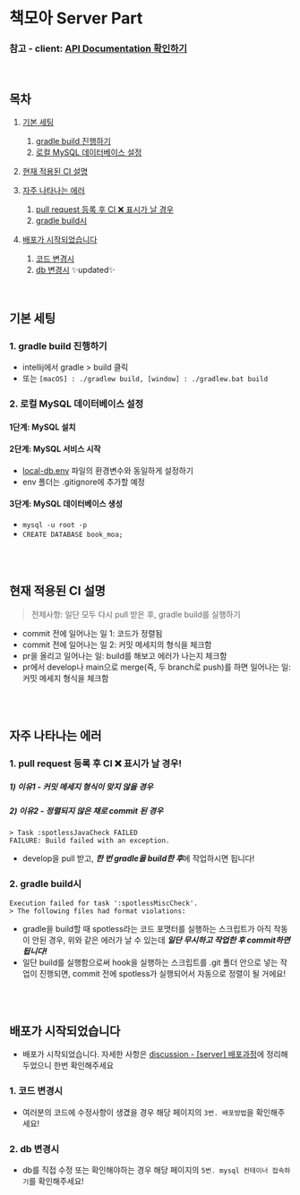 # 책모아 Server Part
### 참고 - client: [API Documentation 확인하기](https://twisty-hygienic-bea.notion.site/API-c1b59bbf40fe4b22b9d4ec8eb987990f)

<br>

## 목차

1. [기본 세팅](#기본-세팅)
	1. [gradle build 진행하기](#gradle-build-진행하기)
	2. [로컬 MySQL 데이터베이스 설정](#로컬-mysql-데이터베이스-설정)

2. [현재 적용된 CI 설명](#현재-적용된-ci-설명)

3. [자주 나타나는 에러](#자주-나타나는-에러)
	1. [pull request 등록 후 CI ❌ 표시가 날 경우](#pull-request-등록-후-ci--표시가-날-경우)
	2. [gradle build시](#gradle-build시)

4. [배포가 시작되었습니다](#배포가-시작되었습니다)
	1. [코드 변경시](#코드-변경시)
	2. [db 변경시](#db-변경시) ✨updated✨

<br>

## 기본 세팅
### 1. gradle build 진행하기
- intellij에서 gradle > build 클릭
- 또는 ```[macOS] : ./gradlew build, [window] : ./gradlew.bat build```

### 2. 로컬 MySQL 데이터베이스 설정

#### 1단계: MySQL 설치

#### 2단계: MySQL 서비스 시작

* [local-db.env]() 파일의 환경변수와 동일하게 설정하기
* env 폴더는 .gitignore에 추가할 예정

#### 3단계: MySQL 데이터베이스 생성

* ```mysql -u root -p```
* ```CREATE DATABASE book_moa;```

<br>
<br>

## 현재 적용된 CI 설명
> 전제사항: 일단 모두 다시 pull 받은 후, gradle build를 실행하기
- commit 전에 일어나는 일 1: 코드가 정렬됨
- commit 전에 일어나는 일 2: 커밋 메세지의 형식을 체크함
- pr을 올리고 일어나는 일: build를 해보고 에러가 나는지 체크함
- pr에서 develop나 main으로 merge(즉, 두 branch로 push)를 하면 일어나는 일: 커밋 메세지 형식을 체크함

<br>
<br>

## 자주 나타나는 에러

### 1. pull request 등록 후 CI ❌ 표시가 날 경우!
##### 1) 이유1 - 커밋 메세지 형식이 맞지 않을 경우
##### 2) 이유2 - 정렬되지 않은 채로 commit 된 경우

	> Task :spotlessJavaCheck FAILED
	FAILURE: Build failed with an exception.

- develop을 pull 받고, ***한 번 gradle을 build한 후***에 작업하시면 됩니다!

### 2. gradle build시

	Execution failed for task ':spotlessMiscCheck'.
	> The following files had format violations:

- gradle을 build할 때 spotless라는 코드 포맷터를 실행하는 스크립트가 아직 작동이 안된 경우, 위와 같은 에러가 날 수 있는데 _**일단 무시하고 작업한 후 commit하면 됩니다!**_
- 일단 build를 실행함으로써 hook을 실행하는 스크립트를 .git 폴더 안으로 넣는 작업이 진행되면, commit 전에 spotless가 실행되어서 자동으로 정렬이 될 거에요!

<br>
<br>

## 배포가 시작되었습니다
- 배포가 시작되었습니다. 자세한 사항은 [discussion - [server] 배포과정](https://github.com/orgs/BookMoA/discussions/116)에 정리해두었으니 한번 확인해주세요
### 1. 코드 변경시
- 여러분의 코드에 수정사항이 생겼을 경우 해당 페이지의 `3번. 배포방법`을 확인해주세요!
### 2. db 변경시
- db를 직접 수정 또는 확인해야하는 경우 해당 페이지의 `5번. mysql 컨테이너 접속하기`를 확인해주세요!
